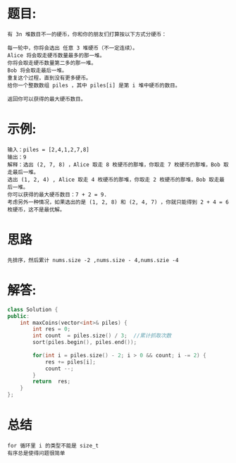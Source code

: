 # 题目:
    有 3n 堆数目不一的硬币，你和你的朋友们打算按以下方式分硬币：

    每一轮中，你将会选出 任意 3 堆硬币（不一定连续）。
    Alice 将会取走硬币数量最多的那一堆。
    你将会取走硬币数量第二多的那一堆。
    Bob 将会取走最后一堆。
    重复这个过程，直到没有更多硬币。
    给你一个整数数组 piles ，其中 piles[i] 是第 i 堆中硬币的数目。

    返回你可以获得的最大硬币数目。

# 示例:
    
    输入：piles = [2,4,1,2,7,8]
    输出：9
    解释：选出 (2, 7, 8) ，Alice 取走 8 枚硬币的那堆，你取走 7 枚硬币的那堆，Bob 取走最后一堆。
    选出 (1, 2, 4) , Alice 取走 4 枚硬币的那堆，你取走 2 枚硬币的那堆，Bob 取走最后一堆。
    你可以获得的最大硬币数目：7 + 2 = 9.
    考虑另外一种情况，如果选出的是 (1, 2, 8) 和 (2, 4, 7) ，你就只能得到 2 + 4 = 6 枚硬币，这不是最优解。

# 思路
    先排序，然后累计 nums.size -2 ,nums.size - 4,nums.szie -4 
# 解答:
```c++
class Solution {
public:
    int maxCoins(vector<int>& piles) {
        int res = 0;
        int count  = piles.size() / 3;  //累计抓取次数
        sort(piles.begin(), piles.end());
        
        for(int i = piles.size() - 2; i > 0 && count; i -= 2) {
            res += piles[i];
            count --;
        }
        return  res;
    }
};

```

# 总结
    for 循环里 i 的类型不能是 size_t
    有序总是使得问题很简单    